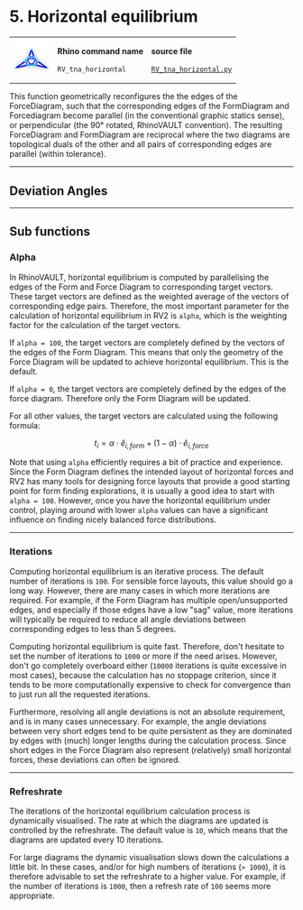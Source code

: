 # 5. Horizontal equilibrium

|                                                                                     |                                                                                 |                                                                                                                             |
| ----------------------------------------------------------------------------------- | ------------------------------------------------------------------------------- | --------------------------------------------------------------------------------------------------------------------------- |
| <img src="../.gitbook/assets/RV_horizontal-eq (1).svg" alt="" data-size="original"> | <p><strong>Rhino command name</strong></p><p><code>RV_tna_horizontal</code></p> | <p><strong>source file</strong></p><p><a href="../../plugin/RV_tna_horizontal.py"><code>RV_tna_horizontal.py</code></a></p> |

This function geometrically reconfigures the the edges of the ForceDiagram, such that the corresponding edges of the FormDiagram and Forcediagram become parallel (in the conventional graphic statics sense), or perpendicular (the 90° rotated, RhinoVAULT convention). The resulting ForceDiagram and FormDiagram are reciprocal where the two diagrams are topological duals of the other and all pairs of corresponding edges are parallel (within tolerance).

***

## Deviation Angles





***

## Sub functions

### Alpha

In RhinoVAULT, horizontal equilibrium is computed by parallelising the edges of the Form and Force Diagram to corresponding target vectors. These target vectors are defined as the weighted average of the vectors of corresponding edge pairs. Therefore, the most important parameter for the calculation of horizontal equilibrium in RV2 is `alpha`, which is the weighting factor for the calculation of the target vectors.

If `alpha = 100`, the target vectors are completely defined by the vectors of the edges of the Form Diagram. This means that only the geometry of the Force Diagram will be updated to achieve horizontal equilibrium. This is the default.

If `alpha = 0`, the target vectors are completely defined by the edges of the force diagram. Therefore only the Form Diagram will be updated.

For all other values, the target vectors are calculated using the following formula:

$$
t_i = \alpha \cdot \hat{e}_{i, form} + (1 - \alpha) \cdot \hat{e}_{i, force}
$$

Note that using `alpha` efficiently requires a bit of practice and experience. Since the Form Diagram defines the intended  layout of horizontal forces and RV2 has many tools for designing force layouts that provide a good starting point for form finding explorations, it is usually a good idea to start with `alpha = 100`. However, once you have the horizontal equilibrium under control, playing around with lower `alpha` values can have a significant influence on finding nicely balanced force distributions.

***

### Iterations

Computing horizontal equilibrium is an iterative process. The default number of iterations is `100`. For sensible force layouts, this value should go a long way. However, there are many cases in which more iterations are required. For example, if the Form Diagram has multiple open/unsupported edges, and especially if those edges have a low "sag" value, more iterations will typically be required to reduce all angle deviations between corresponding edges to less than 5 degrees.

Computing horizontal equilibrium is quite fast. Therefore, don't hesitate to set the number of iterations to `1000` or more if the need arises. However, don't go completely overboard either (`10000` iterations is quite excessive in most cases), because the calculation has no stoppage criterion, since it tends to be more computationally expensive to check for convergence than to just run all the requested iterations.

Furthermore, resolving all angle deviations is not an absolute requirement, and is in many cases unnecessary. For example, the angle deviations between very short edges tend to be quite persistent as they are dominated by edges with (much) longer lengths during the calculation process. Since short edges in the Force Diagram also represent (relatively) small horizontal forces, these deviations can often be ignored.

***

### Refreshrate

The iterations of the horizontal equilibrium calculation process is dynamically visualised. The rate at which the diagrams are updated is controlled by the refreshrate. The default value is `10`, which means that the diagrams are updated every 10 iterations.

For large diagrams the dynamic visualisation slows down the calculations a little bit. In these cases, and/or for high numbers of iterations (`> 1000`), it is therefore advisable to set the refreshrate to a higher value. For example, if the number of iterations is `1000`, then a refresh rate of `100` seems more appropriate.
